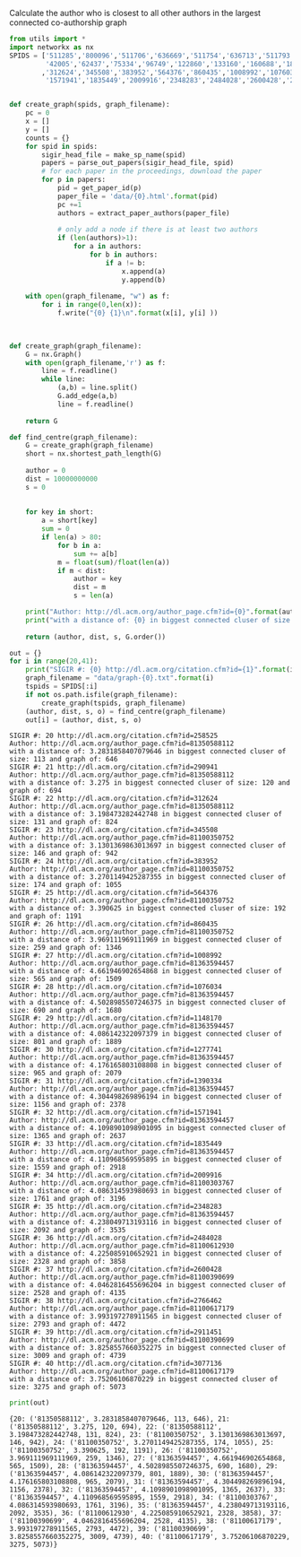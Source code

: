 
Calculate the author who is closest to all other authors in the largest connected co-authorship graph


```python
from utils import *
import networkx as nx
SPIDS = ['511285','800096','511706','636669','511754','636713','511793','636805','253495','253168',
         '42005','62437','75334','96749','122860','133160','160688','188490','215206','243199','258525','290941'
        ,'312624','345508','383952','564376','860435','1008992','1076034','1148170','1277741','1390334',
         '1571941','1835449','2009916','2348283','2484028','2600428','2766462','2911451','3077136']


def create_graph(spids, graph_filename):
    pc = 0
    x = []
    y = []
    counts = {}
    for spid in spids:
        sigir_head_file = make_sp_name(spid)
        papers = parse_out_papers(sigir_head_file, spid)
        # for each paper in the proceedings, download the paper
        for p in papers:
            pid = get_paper_id(p)
            paper_file = 'data/{0}.html'.format(pid)
            pc +=1 
            authors = extract_paper_authors(paper_file)
        
            # only add a node if there is at least two authors
            if (len(authors)>1):
                for a in authors:
                    for b in authors:
                        if a != b:
                            x.append(a)
                            y.append(b)
                
    with open(graph_filename, "w") as f:
        for i in range(0,len(x)):
            f.write("{0} {1}\n".format(x[i], y[i] ))
            
            

def create_graph(graph_filename):       
    G = nx.Graph()
    with open(graph_filename,'r') as f:
        line = f.readline()
        while line:
            (a,b) = line.split()
            G.add_edge(a,b)
            line = f.readline()
            
    return G

def find_centre(graph_filename):
    G = create_graph(graph_filename)
    short = nx.shortest_path_length(G)
    
    author = 0
    dist = 10000000000
    s = 0
    
    
    for key in short:
        a = short[key]
        sum = 0
        if len(a) > 80:
            for b in a:
                sum += a[b]
            m = float(sum)/float(len(a))
            if m < dist:
                author = key
                dist = m
                s = len(a)

    print("Author: http://dl.acm.org/author_page.cfm?id={0}".format(author))
    print("with a distance of: {0} in biggest connected cluser of size: {1} and graph of: {2}".format( dist, s, G.order()))   
    
    return (author, dist, s, G.order())
```


```python
out = {}
for i in range(20,41):
    print("SIGIR #: {0} http://dl.acm.org/citation.cfm?id={1}".format(i, SPIDS[i]))
    graph_filename = "data/graph-{0}.txt".format(i)
    tspids = SPIDS[:i]
    if not os.path.isfile(graph_filename): 
        create_graph(tspids, graph_filename)
    (author, dist, s, o) = find_centre(graph_filename)
    out[i] = (author, dist, s, o)
```

    SIGIR #: 20 http://dl.acm.org/citation.cfm?id=258525
    Author: http://dl.acm.org/author_page.cfm?id=81350588112
    with a distance of: 3.2831858407079646 in biggest connected cluser of size: 113 and graph of: 646
    SIGIR #: 21 http://dl.acm.org/citation.cfm?id=290941
    Author: http://dl.acm.org/author_page.cfm?id=81350588112
    with a distance of: 3.275 in biggest connected cluser of size: 120 and graph of: 694
    SIGIR #: 22 http://dl.acm.org/citation.cfm?id=312624
    Author: http://dl.acm.org/author_page.cfm?id=81350588112
    with a distance of: 3.198473282442748 in biggest connected cluser of size: 131 and graph of: 824
    SIGIR #: 23 http://dl.acm.org/citation.cfm?id=345508
    Author: http://dl.acm.org/author_page.cfm?id=81100350752
    with a distance of: 3.1301369863013697 in biggest connected cluser of size: 146 and graph of: 942
    SIGIR #: 24 http://dl.acm.org/citation.cfm?id=383952
    Author: http://dl.acm.org/author_page.cfm?id=81100350752
    with a distance of: 3.2701149425287355 in biggest connected cluser of size: 174 and graph of: 1055
    SIGIR #: 25 http://dl.acm.org/citation.cfm?id=564376
    Author: http://dl.acm.org/author_page.cfm?id=81100350752
    with a distance of: 3.390625 in biggest connected cluser of size: 192 and graph of: 1191
    SIGIR #: 26 http://dl.acm.org/citation.cfm?id=860435
    Author: http://dl.acm.org/author_page.cfm?id=81100350752
    with a distance of: 3.969111969111969 in biggest connected cluser of size: 259 and graph of: 1346
    SIGIR #: 27 http://dl.acm.org/citation.cfm?id=1008992
    Author: http://dl.acm.org/author_page.cfm?id=81363594457
    with a distance of: 4.661946902654868 in biggest connected cluser of size: 565 and graph of: 1509
    SIGIR #: 28 http://dl.acm.org/citation.cfm?id=1076034
    Author: http://dl.acm.org/author_page.cfm?id=81363594457
    with a distance of: 4.5028985507246375 in biggest connected cluser of size: 690 and graph of: 1680
    SIGIR #: 29 http://dl.acm.org/citation.cfm?id=1148170
    Author: http://dl.acm.org/author_page.cfm?id=81363594457
    with a distance of: 4.086142322097379 in biggest connected cluser of size: 801 and graph of: 1889
    SIGIR #: 30 http://dl.acm.org/citation.cfm?id=1277741
    Author: http://dl.acm.org/author_page.cfm?id=81363594457
    with a distance of: 4.176165803108808 in biggest connected cluser of size: 965 and graph of: 2079
    SIGIR #: 31 http://dl.acm.org/citation.cfm?id=1390334
    Author: http://dl.acm.org/author_page.cfm?id=81363594457
    with a distance of: 4.304498269896194 in biggest connected cluser of size: 1156 and graph of: 2378
    SIGIR #: 32 http://dl.acm.org/citation.cfm?id=1571941
    Author: http://dl.acm.org/author_page.cfm?id=81363594457
    with a distance of: 4.1098901098901095 in biggest connected cluser of size: 1365 and graph of: 2637
    SIGIR #: 33 http://dl.acm.org/citation.cfm?id=1835449
    Author: http://dl.acm.org/author_page.cfm?id=81363594457
    with a distance of: 4.110968569595895 in biggest connected cluser of size: 1559 and graph of: 2918
    SIGIR #: 34 http://dl.acm.org/citation.cfm?id=2009916
    Author: http://dl.acm.org/author_page.cfm?id=81100303767
    with a distance of: 4.086314593980693 in biggest connected cluser of size: 1761 and graph of: 3196
    SIGIR #: 35 http://dl.acm.org/citation.cfm?id=2348283
    Author: http://dl.acm.org/author_page.cfm?id=81363594457
    with a distance of: 4.238049713193116 in biggest connected cluser of size: 2092 and graph of: 3535
    SIGIR #: 36 http://dl.acm.org/citation.cfm?id=2484028
    Author: http://dl.acm.org/author_page.cfm?id=81100612930
    with a distance of: 4.225085910652921 in biggest connected cluser of size: 2328 and graph of: 3858
    SIGIR #: 37 http://dl.acm.org/citation.cfm?id=2600428
    Author: http://dl.acm.org/author_page.cfm?id=81100390699
    with a distance of: 4.0462816455696204 in biggest connected cluser of size: 2528 and graph of: 4135
    SIGIR #: 38 http://dl.acm.org/citation.cfm?id=2766462
    Author: http://dl.acm.org/author_page.cfm?id=81100617179
    with a distance of: 3.993197278911565 in biggest connected cluser of size: 2793 and graph of: 4472
    SIGIR #: 39 http://dl.acm.org/citation.cfm?id=2911451
    Author: http://dl.acm.org/author_page.cfm?id=81100390699
    with a distance of: 3.8258557660352275 in biggest connected cluser of size: 3009 and graph of: 4739
    SIGIR #: 40 http://dl.acm.org/citation.cfm?id=3077136
    Author: http://dl.acm.org/author_page.cfm?id=81100617179
    with a distance of: 3.75206106870229 in biggest connected cluser of size: 3275 and graph of: 5073



```python
print(out)
```

    {20: ('81350588112', 3.2831858407079646, 113, 646), 21: ('81350588112', 3.275, 120, 694), 22: ('81350588112', 3.198473282442748, 131, 824), 23: ('81100350752', 3.1301369863013697, 146, 942), 24: ('81100350752', 3.2701149425287355, 174, 1055), 25: ('81100350752', 3.390625, 192, 1191), 26: ('81100350752', 3.969111969111969, 259, 1346), 27: ('81363594457', 4.661946902654868, 565, 1509), 28: ('81363594457', 4.5028985507246375, 690, 1680), 29: ('81363594457', 4.086142322097379, 801, 1889), 30: ('81363594457', 4.176165803108808, 965, 2079), 31: ('81363594457', 4.304498269896194, 1156, 2378), 32: ('81363594457', 4.1098901098901095, 1365, 2637), 33: ('81363594457', 4.110968569595895, 1559, 2918), 34: ('81100303767', 4.086314593980693, 1761, 3196), 35: ('81363594457', 4.238049713193116, 2092, 3535), 36: ('81100612930', 4.225085910652921, 2328, 3858), 37: ('81100390699', 4.0462816455696204, 2528, 4135), 38: ('81100617179', 3.993197278911565, 2793, 4472), 39: ('81100390699', 3.8258557660352275, 3009, 4739), 40: ('81100617179', 3.75206106870229, 3275, 5073)}



```python

```
